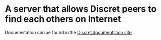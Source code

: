 # A server that allows Discret peers to find each others on Internet

Documentation can be found in the [Discret documentation site](https://discretlib.github.io/doc/)


